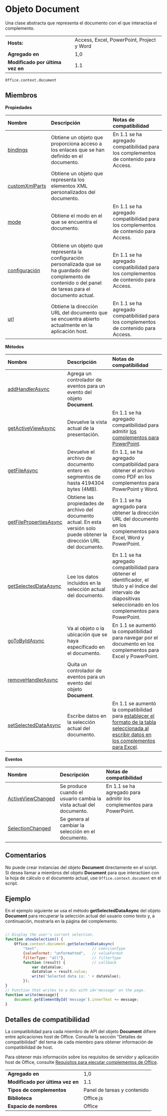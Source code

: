 
# Objeto Document
Una clase abstracta que representa el documento con el que interactúa el complemento.

|||
|:-----|:-----|
|**Hosts:**|Access, Excel, PowerPoint, Project y Word|
|**Agregado en**|1,0|
|**Modificado por última vez en**|1.1|

```
Office.context.document
```


## Miembros


**Propiedades**


|**Nombre**|**Descripción**|**Notas de compatibilidad**|
|:-----|:-----|:-----|
|[bindings](../../reference/shared/document.bindings.md)|Obtiene un objeto que proporciona acceso a los enlaces que se han definido en el documento.|En 1.1 se ha agregado compatibilidad para los complementos de contenido para Access.|
|[customXmlParts](../../reference/shared/document.customxmlparts.md)|Obtiene un objeto que representa los elementos XML personalizados del documento.||
|[mode](../../reference/shared/document.mode.md)|Obtiene el modo en el que se encuentra el documento.|En 1.1 se ha agregado compatibilidad para los complementos de contenido para Access.|
|[configuración](../../reference/shared/document.settings.md)|Obtiene un objeto que representa la configuración personalizada que se ha guardado del complemento de contenido o del panel de tareas para el documento actual.|En 1.1 se ha agregado compatibilidad para los complementos de contenido para Access.|
|[url](../../reference/shared/document.url.md)|Obtiene la dirección URL del documento que se encuentra abierto actualmente en la aplicación host.|En 1.1 se ha agregado compatibilidad para los complementos de contenido para Access.|

**Métodos**


|**Nombre**|**Descripción**|**Notas de compatibilidad**|
|:-----|:-----|:-----|
|[addHandlerAsync](../../reference/shared/document.addhandlerasync.md)|Agrega un controlador de eventos para un evento del objeto **Document**.||
|[getActiveViewAsync](../../reference/shared/document.getactiveviewasync.md)|Devuelve la vista actual de la presentación.|En 1.1 se ha agregado compatibilidad para admitir [los complementos para PowerPoint](../../docs/powerpoint/powerpoint-add-ins.md).|
|[getFileAsync](../../reference/shared/document.getfileasync.md)|Devuelve el archivo de documento entero en segmentos de hasta 4194304 bytes (4MB).|En 1.1, se ha agregado compatibilidad para obtener el archivo como PDF en los complementos para PowerPoint y Word.|
|[getFilePropertiesAsync](../../reference/shared/document.getfilepropertiesasync.md)|Obtiene las propiedades de archivo del documento actual. En esta versión solo puede obtener la dirección URL del documento.|En 1.1 se ha agregado para obtener la dirección URL del documento en los complementos para Excel, Word y PowerPoint.|
|[getSelectedDataAsync](../../reference/shared/document.getselecteddataasync.md)|Lee los datos incluidos en la selección actual del documento.|En 1.1 se ha agregado compatibilidad para obtener el identificador, el título y el índice del intervalo de diapositivas seleccionado en los complementos para PowerPoint.|
|[goToByIdAsync](../../reference/shared/document.gotobyidasync.md)|Va al objeto o la ubicación que se haya especificado en el documento.|En 1.1 se aumentó la compatibilidad para navegar por el documento en los complementos para Excel y PowerPoint.|
|[removeHandlerAsync](../../reference/shared/document.removehandlerasync.md)|Quita un controlador de eventos para un evento del objeto **Document**.||
|[setSelectedDataAsync](../../reference/shared/document.setselecteddataasync.md)|Escribe datos en la selección actual del documento.|En 1.1 se aumentó la compatibilidad para [establecer el formato de la tabla seleccionada al escribir datos en los complementos para Excel](../../docs/excel/format-tables-in-add-ins-for-excel.md).|

**Eventos**


|**Nombre**|**Descripción**|**Notas de compatibilidad**||
|:-----|:-----|:-----|:-----|
|[ActiveViewChanged](../../reference/shared/document.activeviewchanged.md)|Se produce cuando el usuario cambia la vista actual del documento.|En 1.1 se ha agregado para admitir los complementos para PowerPoint.||
|[SelectionChanged](../../reference/shared/document.selectionchanged.event.md)|Se genera al cambiar la selección en el documento.|||

## Comentarios

No puede crear instancias del objeto **Document** directamente en el script. Si desea llamar a miembros del objeto **Document** para que interactúen con la hoja de cálculo o el documento actual, use `Office.context.document` en el script.


## Ejemplo

En el ejemplo siguiente se usa el método **getSelectedDataAsync** del objeto **Document** para recuperar la selección actual del usuario como texto y, a continuación, mostrarla en la página del complemento.


```js

// Display the user's current selection.
function showSelection() {
    Office.context.document.getSelectedDataAsync(
        "text",                        // coercionType
        {valueFormat: "unformatted",   // valueFormat
        filterType: "all"},            // filterType
        function (result) {            // callback
            var dataValue; 
            dataValue = result.value;
            write('Selected data is: ' + dataValue);
        });
}
// Function that writes to a div with id='message' on the page.
function write(message){
    document.getElementById('message').innerText += message; 
}
```




## Detalles de compatibilidad


La compatibilidad para cada miembro de API del objeto **Document** difiere entre aplicaciones host de Office. Consulte la sección "Detalles de compatibilidad" del tema de cada miembro para obtener información de compatibilidad de host.

Para obtener más información sobre los requisitos de servidor y aplicación host de Office, consulte [Requisitos para ejecutar complementos de Office](../../docs/overview/requirements-for-running-office-add-ins.md).


|||
|:-----|:-----|
|**Agregado en**|1,0|
|**Modificado por última vez en**|1.1|
|**Tipos de complementos**|Panel de tareas y contenido|
|**Biblioteca**|Office.js|
|**Espacio de nombres**|Office|
